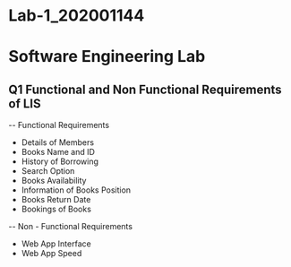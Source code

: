# Lab-1_202001144

# Software Engineering Lab

## Q1 Functional and Non Functional Requirements of LIS


--  Functional Requirements

- Details of Members
- Books Name and ID
- History of Borrowing
- Search Option
- Books Availability
- Information of Books Position 
- Books Return Date
- Bookings of Books

-- Non - Functional Requirements

- Web App Interface
- Web App Speed
